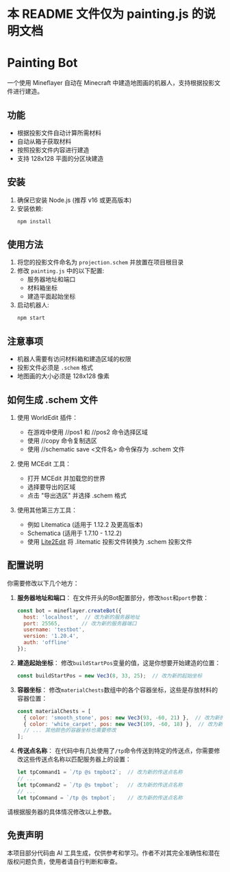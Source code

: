 # 本 README 文件仅为 painting.js 的说明文档

# Painting Bot

一个使用 Mineflayer 自动在 Minecraft 中建造地图画的机器人，支持根据投影文件进行建造。

## 功能

- 根据投影文件自动计算所需材料
- 自动从箱子获取材料
- 按照投影文件内容进行建造
- 支持 128x128 平面的分区块建造

## 安装

1. 确保已安装 Node.js (推荐 v16 或更高版本)
2. 安装依赖:
   ```bash
   npm install
   ```

## 使用方法

1. 将您的投影文件命名为 `projection.schem` 并放置在项目根目录
2. 修改 `painting.js` 中的以下配置:
   - 服务器地址和端口
   - 材料箱坐标
   - 建造平面起始坐标
3. 启动机器人:
   ```bash
   npm start
   ```

## 注意事项

- 机器人需要有访问材料箱和建造区域的权限
- 投影文件必须是 `.schem` 格式
- 地图画的大小必须是 128x128 像素

## 如何生成 .schem 文件

1. 使用 WorldEdit 插件：
   - 在游戏中使用 //pos1 和 //pos2 命令选择区域
   - 使用 //copy 命令复制选区
   - 使用 //schematic save <文件名> 命令保存为 .schem 文件

2. 使用 MCEdit 工具：
   - 打开 MCEdit 并加载您的世界
   - 选择要导出的区域
   - 点击 "导出选区" 并选择 .schem 格式

3. 使用其他第三方工具：
   - 例如 Litematica (适用于 1.12.2 及更高版本)
   - Schematica (适用于 1.7.10 - 1.12.2)
   - 使用 [Lite2Edit](https://github.com/GoldenDelicios/Lite2Edit/) 将 .litematic 投影文件转换为 .schem 投影文件

## 配置说明

你需要修改以下几个地方：

1. **服务器地址和端口**：
   在文件开头的Bot配置部分，修改`host`和`port`参数：
   ```javascript
   const bot = mineflayer.createBot({
     host: 'localhost',  // 改为新的服务器地址
     port: 25565,       // 改为新的服务器端口
     username: 'testbot',
     version: '1.20.4',
     auth: 'offline'
   });
   ```

2. **建造起始坐标**：
   修改`buildStartPos`变量的值，这是你想要开始建造的位置：
   ```javascript
   const buildStartPos = new Vec3(8, 33, 25);  // 改为新的起始坐标
   ```

3. **容器坐标**：
   修改`materialChests`数组中的各个容器坐标，这些是存放材料的容器位置：
   ```javascript
   const materialChests = [
     { color: 'smooth_stone', pos: new Vec3(93, -60, 21) },  // 改为新的坐标
     { color: 'white_carpet', pos: new Vec3(109, -60, 18) },  // 改为新的坐标
     // ... 其他颜色的容器坐标也需要修改
   ];
   ```

4. **传送点名称**：
   在代码中有几处使用了`/tp`命令传送到特定的传送点，你需要修改这些传送点名称以匹配服务器上的设置：
   ```javascript
   let tpCommand1 = `/tp @s tmpbot2`;  // 改为新的传送点名称
   // ...
   let tpCommand2 = `/tp @s tmpbot`;   // 改为新的传送点名称
   // ...
   let tpCommand = `/tp @s tmpbot`;    // 改为新的传送点名称
   ```

请根据服务器的具体情况修改以上参数。

## 免责声明

本项目部分代码由 AI 工具生成，仅供参考和学习。作者不对其完全准确性和潜在版权问题负责，使用者请自行判断和审查。
